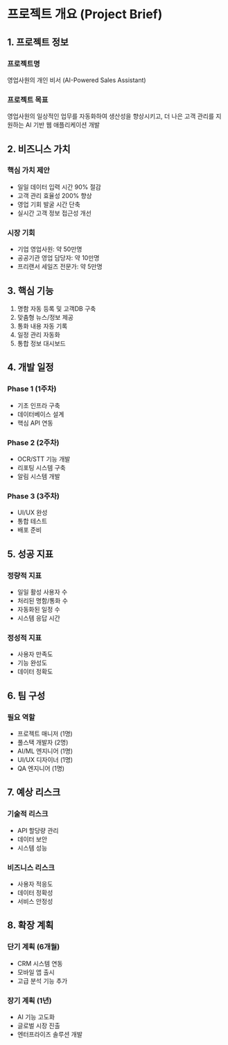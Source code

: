 # 프로젝트 개요 (Project Brief)

## 1. 프로젝트 정보

### 프로젝트명
영업사원의 개인 비서 (AI-Powered Sales Assistant)

### 프로젝트 목표
영업사원의 일상적인 업무를 자동화하여 생산성을 향상시키고, 더 나은 고객 관리를 지원하는 AI 기반 웹 애플리케이션 개발

## 2. 비즈니스 가치

### 핵심 가치 제안
- 일일 데이터 입력 시간 90% 절감
- 고객 관리 효율성 200% 향상
- 영업 기회 발굴 시간 단축
- 실시간 고객 정보 접근성 개선

### 시장 기회
- 기업 영업사원: 약 50만명
- 공공기관 영업 담당자: 약 10만명
- 프리랜서 세일즈 전문가: 약 5만명

## 3. 핵심 기능

1. 명함 자동 등록 및 고객DB 구축
2. 맞춤형 뉴스/정보 제공
3. 통화 내용 자동 기록
4. 일정 관리 자동화
5. 통합 정보 대시보드

## 4. 개발 일정

### Phase 1 (1주차)
- 기초 인프라 구축
- 데이터베이스 설계
- 핵심 API 연동

### Phase 2 (2주차)
- OCR/STT 기능 개발
- 리포팅 시스템 구축
- 알림 시스템 개발

### Phase 3 (3주차)
- UI/UX 완성
- 통합 테스트
- 배포 준비

## 5. 성공 지표

### 정량적 지표
- 일일 활성 사용자 수
- 처리된 명함/통화 수
- 자동화된 일정 수
- 시스템 응답 시간

### 정성적 지표
- 사용자 만족도
- 기능 완성도
- 데이터 정확도

## 6. 팀 구성

### 필요 역할
- 프로젝트 매니저 (1명)
- 풀스택 개발자 (2명)
- AI/ML 엔지니어 (1명)
- UI/UX 디자이너 (1명)
- QA 엔지니어 (1명)

## 7. 예상 리스크

### 기술적 리스크
- API 할당량 관리
- 데이터 보안
- 시스템 성능

### 비즈니스 리스크
- 사용자 적응도
- 데이터 정확성
- 서비스 안정성

## 8. 확장 계획

### 단기 계획 (6개월)
- CRM 시스템 연동
- 모바일 앱 출시
- 고급 분석 기능 추가

### 장기 계획 (1년)
- AI 기능 고도화
- 글로벌 시장 진출
- 엔터프라이즈 솔루션 개발